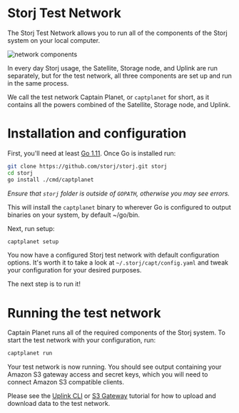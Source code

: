# Storj Test Network

The Storj Test Network allows you to run all of the components of the Storj
system on your local computer.

![network components](assets/components.png)

In every day Storj usage, the Satellite, Storage node, and Uplink are run
separately, but for the test network, all three components are set up and run
in the same process.

We call the test network Captain Planet, or `captplanet` for short, as it
contains all the powers combined of the Satellite, Storage node, and Uplink.

# Installation and configuration

First, you'll need at least [Go 1.11](https://www.golang.org/). Once Go is
installed run:

```bash
git clone https://github.com/storj/storj.git storj
cd storj
go install ./cmd/captplanet
```

_Ensure that `storj` folder is outside of `GOPATH`, otherwise you may see errors._

This will install the `captplanet` binary to wherever Go is configured to output binaries on your system, by default ~/go/bin.

Next, run setup:

```bash
captplanet setup
```

You now have a configured Storj test network with default configuration options.
It's worth it to take a look at `~/.storj/capt/config.yaml` and tweak your
configuration for your desired purposes.

The next step is to run it!

# Running the test network

Captain Planet runs all of the required components of the Storj system. To
start the test network with your configuration, run:

```bash
captplanet run
```

Your test network is now running. You should see output containing your
Amazon S3 gateway access and secret keys, which you will need to connect
Amazon S3 compatible clients.

Please see the [Uplink CLI](uplink-cli.md) or [S3 Gateway](s3-gateway.md)
tutorial for how to upload and download data to the test network.
